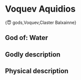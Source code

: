 # Voquev Aquidios

{😇 gods,Voquev,Claster Balxainne}

## **God of:** Water

## **Godly description**

## **Physical description**
